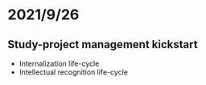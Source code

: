 # 2021/9/26

## Study-project management kickstart
- Internalization life-cycle
- Intellectual recognition life-cycle